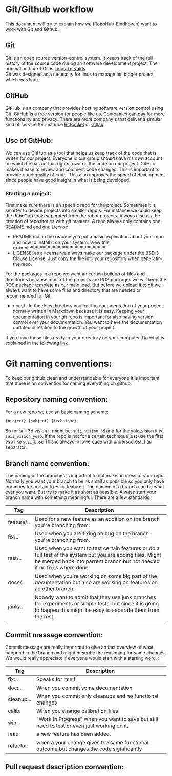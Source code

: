 # Git/Github workflow

This document will try to explain how we (RoboHub-Eindhoven) want to
 work with Git and Github.

## Git
Git is an open source version-control system. It keeps track of the full 
history of the source code during an software development project. 
The original author of Git is [Linus Torvalds](https://en.wikipedia.org/wiki/Linus_Torvalds)  
Git was designed as a necessity for linus to manage his bigger project 
which was linux. 

## GitHub
GitHub is an company that provides hosting software version control 
using Git. GitHub is a free version for people like us. Companies can pay
for more functionality and privacy. There are more company's that deliver 
a simular kind of service for instance [BitBucket](https://bitbucket.org/product/) 
or [Gitlab](https://about.gitlab.com/). 

## Use of GitHub:
We can use GitHub as a tool that helps us keep track of the code that is
 writen for our project. Everyone in our group should have his own account 
 on which he has certain rights towards the code on our project.
GitHub makes it easy to review and comment code changes. This is important 
to provide good quality of code. This also improves the speed of development
since people have good insight in what is being developed. 

### Starting a project:
First make sure there is an specific repo for the project. Sometimes it is smarter to 
devide projects into smaller repo's. For instance we could keep the RoboCup tools
 seperated from the robot projects. Always discuss the creation of repositories with 
git masters. A repo always only contains one README.md and one License. <br>
* README.md: in the readme you put a basic explination about your repo and
how to install it on your system. View this example!!!!!!!!!!!!!!!!!!!!!!!!!!!!!!!!!!!!!!!!!!!!!!!!!!!!!!!!!!
* LICENSE: as a license we always make our package under the BSD 3-Clause 
License. Just copy the file into your 
repository when generating the repo.

For the packages in a repo we want an certain buildup of files and 
directories because most of the 
projects are ROS packages we will keep the [ROS package template](http://wiki.ros.org/Packages) as 
our main lead. But before we upload it to git we always want to have 
some files and directory that 
are needed or recommended for Git. 
* docs/ : In the docs directory you put the documentation of your project
normaly written in Markdown because it is easy. Keeping your documentation 
in your git repo is 
important for also having version control over your documentation. You 
want to have the documentation
updated in relation to the growth of your project. 


If you have these files ready in your directory on your computer. Do what
is explained in the following [link](https://help.github.com/en/articles/adding-an-existing-project-to-github-using-the-command-line)

# Git naming conventions:
To keep our github clean and understandable for everyone it is important 
that there is an convention for naming everything on github.
## Repository naming convention:
For a new repo we use an basic naming scheme:
```
{project}_{subject}_{technique}
```
So for suii 3d vision it might be: `suii_vision_3d` and for the yolo_vision it is `suii_vision_yolo`.
If the repo is not for a certain technique just use the first two like `suii_base` 
This is always in lowercase with underscores(_) as separator.

## Branch name convention:
The naming of the branches is important to not make an mess of your repo.
Normally you want your branch to be as small as possible so you only have 
branches for certain fixes or features. 
The naming of a branch can be what ever you want. But try to make it as short
as possible. 
Always start your branch name with something meaningful. There are a few standards:

| Tag | Description |
|------|-----------------|
| feature/.. | Used for a new feature as an addition on the branch you're branching from.|
| fix/..     | Used when you are fixing an bug on the branch you're branching from.|
| test/..    | Used when you want to test certain features or do a full test of the system but you are adding files. Might be merged back into parrent branch but not needed if no fixes where done.|
| docs/..    | Used when you're working on some big part of the documentation but also are working on features on an other branch. |
|junk/..    | Nobody want to admit that they use junk branches for experiments or simple tests. but since it is going to happen this might be easy to seperate them from the rest.|


## Commit message convention:
Commit message are really important to give an fast overview of what happend in the 
branch and might describe the reasoning for some changes.
We would really appreciate if everyone would start with a starting word. :

| Tag | Description |
|------|-----------------|
| fix:..|        Speaks for itself |
| doc:..|       When you commit some documentation |
| cleanup:.. |   When you commit only cleanups and no functional changes |
| calib: |  When you change calibration files |
| wip: |        "Work In Progress" when you want to save but still need to test or even just working on it. |
| feat: |       a new feature has been added. |
| refactor: |   when a your change gives the same functional outcome but changes the code significantly |
 
## Pull request description convention:





